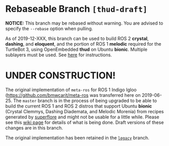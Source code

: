 # Rebaseable Branch `[thud-draft]`

**NOTICE:** This branch may be rebased without warning. You are advised to
specify the `--rebase` option when pulling.

As of 2019-12-XXX, this branch can be used to build ROS 2 **crystal**,
**dashing**, and **eloquent**, and the portion of ROS 1 **melodic** required for
the TurtleBot 3, using OpenEmbedded **thud** on Ubuntu **bionic**.  Multiple
sublayers must be used. See
[here](https://github.com/ros/meta-ros/wiki/OpenEmbedded-Build-Instructions)
for instructions.

# UNDER CONSTRUCTION!

The original implementation of `meta-ros` for ROS 1 Indigo Igloo
(<https://github.com/bmwcarit/meta-ros> was transferred here on 2019-06-25. The
`master` branch is in the process of being upgraded to be able to build the
current ROS 1 and ROS 2 distros that support Ubuntu **bionic** (Crystal Clemmys,
Dashing Diademata, and Melodic Morenia) from recipes generated by
[superflore](https://github.com/ros-infrastructure/superflore/) and might not be
usable for a little while. Please see this
[wiki page](https://github.com/ros/meta-ros/wiki/Superflore-OE-Recipe-Generation-Scheme)
for details of what is being done. Draft versions of these changes are in this
branch.

The original implementation has been retained in the [`legacy`](https://github.com/ros/meta-ros/tree/legacy) branch.
